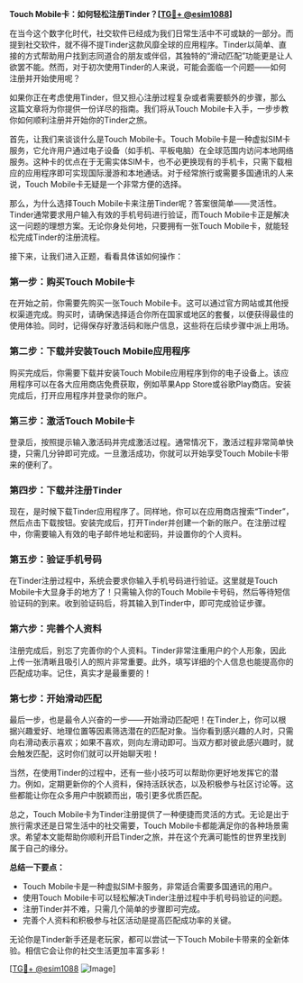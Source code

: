 **Touch Mobile卡：如何轻松注册Tinder？[[TG💪+ @esim1088](https://t.me/s/esim1088)]**

在当今这个数字化时代，社交软件已经成为我们日常生活中不可或缺的一部分。而提到社交软件，就不得不提Tinder这款风靡全球的应用程序。Tinder以简单、直接的方式帮助用户找到志同道合的朋友或伴侣，其独特的“滑动匹配”功能更是让人欲罢不能。然而，对于初次使用Tinder的人来说，可能会面临一个问题——如何注册并开始使用呢？

如果你正在考虑使用Tinder，但又担心注册过程复杂或者需要额外的步骤，那么这篇文章将为你提供一份详尽的指南。我们将从Touch Mobile卡入手，一步步教你如何顺利注册并开始你的Tinder之旅。

首先，让我们来谈谈什么是Touch Mobile卡。Touch Mobile卡是一种虚拟SIM卡服务，它允许用户通过电子设备（如手机、平板电脑）在全球范围内访问本地网络服务。这种卡的优点在于无需实体SIM卡，也不必更换现有的手机卡，只需下载相应的应用程序即可实现国际漫游和本地通话。对于经常旅行或需要多国通讯的人来说，Touch Mobile卡无疑是一个非常方便的选择。

那么，为什么选择Touch Mobile卡来注册Tinder呢？答案很简单——灵活性。Tinder通常要求用户输入有效的手机号码进行验证，而Touch Mobile卡正是解决这一问题的理想方案。无论你身处何地，只要拥有一张Touch Mobile卡，就能轻松完成Tinder的注册流程。

接下来，让我们进入正题，看看具体该如何操作：

### 第一步：购买Touch Mobile卡

在开始之前，你需要先购买一张Touch Mobile卡。这可以通过官方网站或其他授权渠道完成。购买时，请确保选择适合你所在国家或地区的套餐，以便获得最佳的使用体验。同时，记得保存好激活码和账户信息，这些将在后续步骤中派上用场。

### 第二步：下载并安装Touch Mobile应用程序

购买完成后，你需要下载并安装Touch Mobile应用程序到你的电子设备上。该应用程序可以在各大应用商店免费获取，例如苹果App Store或谷歌Play商店。安装完成后，打开应用程序并登录你的账户。

### 第三步：激活Touch Mobile卡

登录后，按照提示输入激活码并完成激活过程。通常情况下，激活过程非常简单快捷，只需几分钟即可完成。一旦激活成功，你就可以开始享受Touch Mobile卡带来的便利了。

### 第四步：下载并注册Tinder

现在，是时候下载Tinder应用程序了。同样地，你可以在应用商店搜索“Tinder”，然后点击下载按钮。安装完成后，打开Tinder并创建一个新的账户。在注册过程中，你需要输入有效的电子邮件地址和密码，并设置你的个人资料。

### 第五步：验证手机号码

在Tinder注册过程中，系统会要求你输入手机号码进行验证。这里就是Touch Mobile卡大显身手的地方了！只需输入你的Touch Mobile卡号码，然后等待短信验证码的到来。收到验证码后，将其输入到Tinder中，即可完成验证步骤。

### 第六步：完善个人资料

注册完成后，别忘了完善你的个人资料。Tinder非常注重用户的个人形象，因此上传一张清晰且吸引人的照片非常重要。此外，填写详细的个人信息也能提高你的匹配成功率。记住，真实才是最重要的！

### 第七步：开始滑动匹配

最后一步，也是最令人兴奋的一步——开始滑动匹配吧！在Tinder上，你可以根据兴趣爱好、地理位置等因素筛选潜在的匹配对象。当你看到感兴趣的人时，只需向右滑动表示喜欢；如果不喜欢，则向左滑动即可。当双方都对彼此感兴趣时，就会触发匹配，这时你们就可以开始聊天啦！

当然，在使用Tinder的过程中，还有一些小技巧可以帮助你更好地发挥它的潜力。例如，定期更新你的个人资料，保持活跃状态，以及积极参与社区讨论等。这些都能让你在众多用户中脱颖而出，吸引更多优质匹配。

总之，Touch Mobile卡为Tinder注册提供了一种便捷而灵活的方式。无论是出于旅行需求还是日常生活中的社交需要，Touch Mobile卡都能满足你的各种场景需求。希望本文能帮助你顺利开启Tinder之旅，并在这个充满可能性的世界里找到属于自己的缘分。

**总结一下要点：**
- Touch Mobile卡是一种虚拟SIM卡服务，非常适合需要多国通讯的用户。
- 使用Touch Mobile卡可以轻松解决Tinder注册过程中手机号码验证的问题。
- 注册Tinder并不难，只需几个简单的步骤即可完成。
- 完善个人资料和积极参与社区活动是提高匹配成功率的关键。

无论你是Tinder新手还是老玩家，都可以尝试一下Touch Mobile卡带来的全新体验。相信它会让你的社交生活更加丰富多彩！

[[TG💪+ @esim1088](https://t.me/s/esim1088) ![Image](https://i.postimg.cc/4NQfJmqS/Snipaste-2025-05-13-00-14-12.png)]